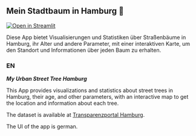 ## **Mein Stadtbaum in Hamburg**            :deciduous_tree:

[![Open in Streamlit](https://static.streamlit.io/badges/streamlit_badge_black_white.svg)](https://share.streamlit.io/steenbokie/unser_stadtbaum_hamburg/main)

Diese App bietet Visualisierungen und Statistiken über Straßenbäume in Hamburg, ihr Alter und andere Parameter, mit einer interaktiven Karte, um den Standort und Informationen über jeden Baum zu erhalten.


### EN
***My Urban Street Tree Hamburg***


This App provides visualizations and statistics about street trees in Hamburg, their age, and other parameters, with an interactive map to get the location and information about each tree.

The dataset is available at [Transparenzportal Hamburg](https://suche.transparenz.hamburg.de/dataset/strassenbaumkataster-hamburg16?forceWeb=true).

The UI of the app is german.
